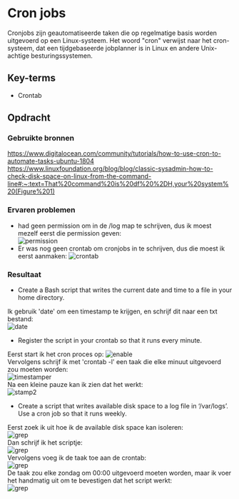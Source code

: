 # Cron jobs

Cronjobs zijn geautomatiseerde taken die op regelmatige basis worden uitgevoerd op een Linux-systeem. Het woord "cron" verwijst naar het cron-systeem, dat een tijdgebaseerde jobplanner is in Linux en andere Unix-achtige besturingssystemen.

## Key-terms
- Crontab

## Opdracht
### Gebruikte bronnen
https://www.digitalocean.com/community/tutorials/how-to-use-cron-to-automate-tasks-ubuntu-1804  
https://www.linuxfoundation.org/blog/blog/classic-sysadmin-how-to-check-disk-space-on-linux-from-the-command-line#:~:text=That%20command%20is%20df%20%2DH,your%20system%20(Figure%201)  

### Ervaren problemen
- had geen permission om in de /log map te schrijven, dus ik moest mezelf eerst die permission geven:  
![[permission](..\00_includes\Linux_pics\8\permission_fix.png)](https://github.com/techgrounds/techgrounds-Mynamewastakenwastaken/blob/main/00_includes/Linux_pics/8/permission_fix.png?raw=true)  
- Er was nog geen crontab om cronjobs in te schrijven, dus die moest ik eerst aanmaken:
![[crontab](..\00_includes\Linux_pics\8\make_crontab.png)](https://github.com/techgrounds/techgrounds-Mynamewastakenwastaken/blob/main/00_includes/Linux_pics/8/make_crontab.png?raw=true)

### Resultaat
- Create a Bash script that writes the current date and time to a file in your home directory.  

Ik gebruik 'date' om een timestamp te krijgen, en schrijf dit naar een txt bestand:  
![[date](..\00_includes\Linux_pics\8\timestamper.png)](https://github.com/techgrounds/techgrounds-Mynamewastakenwastaken/blob/main/00_includes/Linux_pics/8/timestamper.png?raw=true)  
- Register the script in your crontab so that it runs every minute.  

Eerst start ik het cron proces op:
![[enable](..\00_includes\Linux_pics\8\enable_cron.png)](https://github.com/techgrounds/techgrounds-Mynamewastakenwastaken/blob/main/00_includes/Linux_pics/8/enable_cron.png?raw=true)  
Vervolgens schrijf ik met 'crontab -l' een taak die elke minuut uitgevoerd zou moeten worden:    
![[timestamper](..\00_includes\Linux_pics\8\cronjob_timestamp.png)](https://github.com/techgrounds/techgrounds-Mynamewastakenwastaken/blob/main/00_includes/Linux_pics/8/cronjob_timestamp.png?raw=true)  
Na een kleine pauze kan ik zien dat het werkt:  
![[stamp2](..\00_includes\Linux_pics\8\cronjob_timestamp2.png)](https://github.com/techgrounds/techgrounds-Mynamewastakenwastaken/blob/main/00_includes/Linux_pics/8/cronjob_timestamp2.png?raw=true)  
- Create a script that writes available disk space to a log file in ‘/var/logs’. Use a cron job so that it runs weekly.  

Eerst zoek ik uit hoe ik de available disk space kan isoleren:  
![[grep](..\00_includes\Linux_pics\8\df_grep.png)](https://github.com/techgrounds/techgrounds-Mynamewastakenwastaken/blob/main/00_includes/Linux_pics/8/df_grep.png?raw=true)  
Dan schrijf ik het scriptje:    
![[grep](..\00_includes\Linux_pics\8\df_logger.png)](https://github.com/techgrounds/techgrounds-Mynamewastakenwastaken/blob/main/00_includes/Linux_pics/8/df_logger.png?raw=true)  
Vervolgens voeg ik de taak toe aan de crontab:  
![[grep](..\00_includes\Linux_pics\8\df_log_cronjob.png)](https://github.com/techgrounds/techgrounds-Mynamewastakenwastaken/blob/main/00_includes/Linux_pics/8/df_log_cronjob.png?raw=true)  
De taak zou elke zondag om 00:00 uitgevoerd moeten worden, maar ik voer het handmatig uit om te bevestigen dat het script werkt:  
![[grep](..\00_includes\Linux_pics\8\df_log_cronjob_conf.png)](https://github.com/techgrounds/techgrounds-Mynamewastakenwastaken/blob/main/00_includes/Linux_pics/8/df_log_cronjob_conf.png?raw=true)
